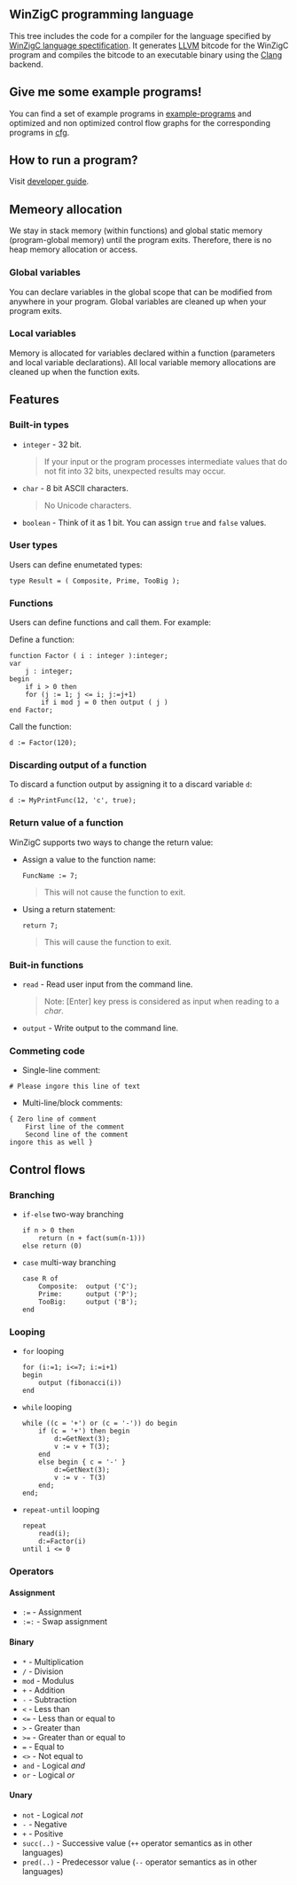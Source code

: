 ## WinZigC programming language

This tree includes the code for a compiler for the language specified by [WinZigC language spectification](/SPECIFICATION.md).
It generates [LLVM](https://llvm.org/) bitcode for the WinZigC program and compiles the bitcode to an executable binary using the [Clang](https://clang.llvm.org/) backend.

## Give me some example programs!

You can find a set of example programs in [example-programs](/example-programs) and optimized and non optimized control flow graphs for the corresponding programs in [cfg](/cfg).

## How to run a program?

Visit [developer guide](DEVELOPER.md).

## Memeory allocation

We stay in stack memory (within functions) and global static memory (program-global memory) until the program exits. Therefore, there is no heap memory allocation or access.

### Global variables

You can declare variables in the global scope that can be modified from anywhere in your program.
Global variables are cleaned up when your program exits.

### Local variables

Memory is allocated for variables declared within a function (parameters and local variable declarations).
All local variable memory allocations are cleaned up when the function exits.

## Features

### Built-in types

- `integer` - 32 bit.

  > If your input or the program processes intermediate values that do not fit into 32 bits, unexpected results may occur.

- `char` - 8 bit ASCII characters.
  > No Unicode characters.
- `boolean` - Think of it as 1 bit. You can assign `true` and `false` values.

### User types

Users can define enumetated types:

```
type Result = ( Composite, Prime, TooBig );
```

### Functions

Users can define functions and call them. For example:

Define a function:

```
function Factor ( i : integer ):integer;
var
    j : integer;
begin
    if i > 0 then
	for (j := 1; j <= i; j:=j+1)
	    if i mod j = 0 then output ( j )
end Factor;
```

Call the function:

```
d := Factor(120);
```

### Discarding output of a function

To discard a function output by assigning it to a discard variable `d`:

```
d := MyPrintFunc(12, 'c', true);
```

### Return value of a function

WinZigC supports two ways to change the return value:

- Assign a value to the function name:
  ```
  FuncName := 7;
  ```
  > This will not cause the function to exit.
- Using a return statement:
  ```
  return 7;
  ```
  > This will cause the function to exit.

### Buit-in functions

- `read` - Read user input from the command line. 
  > Note: [Enter] key press is considered as input when reading to a _char_.

- `output` - Write output to the command line.

### Commeting code

- Single-line comment:

```
# Please ingore this line of text
```

- Multi-line/block comments:

```
{ Zero line of comment
    First line of the comment
    Second line of the comment
ingore this as well }
```

## Control flows

### Branching

- `if-else` two-way branching
  ```
  if n > 0 then
      return (n + fact(sum(n-1)))
  else return (0)
  ```
- `case` multi-way branching
  ```
  case R of
      Composite:  output ('C');
      Prime:      output ('P');
      TooBig:     output ('B');
  end
  ```

### Looping

- `for` looping
  ```
  for (i:=1; i<=7; i:=i+1)
  begin
      output (fibonacci(i))
  end
  ```
- `while` looping
  ```
  while ((c = '+') or (c = '-')) do begin
      if (c = '+') then begin
          d:=GetNext(3);
          v := v + T(3);
      end
      else begin { c = '-' }
          d:=GetNext(3);
          v := v - T(3)
      end;
  end;
  ```
- `repeat-until` looping
  ```
  repeat
      read(i);
      d:=Factor(i)
  until i <= 0
  ```

### Operators

#### Assignment

- `:=` - Assignment
- `:=:` - Swap assignment

#### Binary

- `*` - Multiplication
- `/` - Division
- `mod` - Modulus
- `+` - Addition
- `-` - Subtraction
- `<` - Less than
- `<=` - Less than or equal to
- `>` - Greater than
- `>=` - Greater than or equal to
- `=` - Equal to
- `<>` - Not equal to
- `and` - Logical _and_
- `or` - Logical _or_

#### Unary

- `not` - Logical _not_
- `-` - Negative
- `+` - Positive
- `succ(..)` - Successive value (`++` operator semantics as in other languages)
- `pred(..)` - Predecessor value (`--` operator semantics as in other languages)
